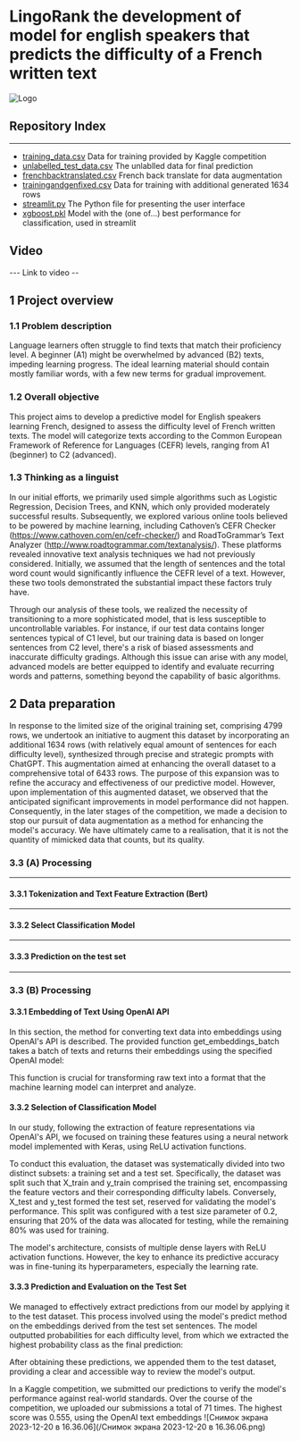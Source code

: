 # LingoRank the development of model for english speakers that predicts the difficulty of a French written text
  ![Logo](/Image/Logo.png)
## Repository Index
---
- [training_data.csv](/training_data.csv) Data for training provided by Kaggle competition
- [unlabelled_test_data.csv](/unlabelled_test_data.csv) The unlablled data for final prediction
- [frenchbacktranslated.csv](/frenchbacktranslated.csv) French back translate for data augmentation
- [trainingandgenfixed.csv](/trainingandgenfixed.csv) Data for training with additional generated 1634 rows 
- [streamlit.py](/streamlit.py) The Python file for presenting the user interface
- [xgboost.pkl](/xgboost.pkl) Model with the (one of...) best performance for classification, used in streamlit


## Video
--- Link to video --

## 1 Project overview

### 1.1 Problem description

Language learners often struggle to find texts that match their proficiency level. A beginner (A1) might be overwhelmed by advanced (B2) texts, impeding learning progress. The ideal learning material should contain mostly familiar words, with a few new terms for gradual improvement.

### 1.2 Overall objective

This project aims to develop a predictive model for English speakers learning French, designed to assess the difficulty level of French written texts. The model will categorize texts according to the Common European Framework of Reference for Languages (CEFR) levels, ranging from A1 (beginner) to C2 (advanced).

### 1.3 Thinking as a linguist 

In our initial efforts, we primarily used simple algorithms such as Logistic Regression, Decision Trees, and KNN, which only provided moderately successful results. Subsequently, we explored various online tools believed to be powered by machine learning, including Cathoven’s CEFR Checker (https://www.cathoven.com/en/cefr-checker/) and RoadToGrammar’s Text Analyzer (http://www.roadtogrammar.com/textanalysis/). These platforms revealed innovative text analysis techniques we had not previously considered. Initially, we assumed that the length of sentences and the total word count would significantly influence the CEFR level of a text. However, these two tools demonstrated the substantial impact these factors truly have. 

Through our analysis of these tools, we realized the necessity of transitioning to a more sophisticated model, that is less susceptible to uncontrollable variables. For instance, if our test data contains longer sentences typical of C1 level, but our training data is based on longer sentences from C2 level, there's a risk of biased assessments and inaccurate difficulty gradings. Although this issue can arise with any model, advanced models are better equipped to identify and evaluate recurring words and patterns, something beyond the capability of basic algorithms.


## 2 Data preparation

In response to the limited size of the original training set, comprising 4799 rows, we undertook an initiative to augment this dataset by incorporating an additional 1634 rows (with relatively equal amount of sentences for each difficulty level), synthesized through precise and strategic prompts with ChatGPT. This augmentation aimed at enhancing the overall dataset to a comprehensive total of 6433 rows. The purpose of this expansion was to refine the accuracy and effectiveness of our predictive model. However, upon implementation of this augmented dataset, we observed that the anticipated significant improvements in model performance did not happen. Consequently, in the later stages of the competition, we made a decision to stop our pursuit of data augmentation as a method for enhancing the model's accuracy. We have ultimately came to a realisation, that it is not the quantity of mimicked data that counts, but its quality.

### 3.3 (A) Processing

--- 

#### 3.3.1 Tokenization and Text Feature Extraction (Bert)

---

#### 3.3.2 Select Classification Model

 --- 
 
#### 3.3.3 Prediction on the test set

--- 

### 3.3 (B) Processing

#### 3.3.1 Embedding of Text Using OpenAI API
In this section, the method for converting text data into embeddings using OpenAI's API is described. The provided function get_embeddings_batch takes a batch of texts and returns their embeddings using the specified OpenAI model:

This function is crucial for transforming raw text into a format that the machine learning model can interpret and analyze.

#### 3.3.2 Selection of Classification Model
In our study, following the extraction of feature representations via OpenAI's API, we focused on training these features using a neural network model implemented with Keras, using ReLU  activation functions. 

To conduct this evaluation, the dataset was systematically divided into two distinct subsets: a training set and a test set. Specifically, the dataset was split such that X_train and y_train comprised the training set, encompassing the feature vectors and their corresponding difficulty labels. Conversely, X_test and y_test formed the test set, reserved for validating the model's performance. This split was configured with a test size parameter of 0.2, ensuring that 20% of the data was allocated for testing, while the remaining 80% was used for training. 

The model's architecture, consists of multiple dense layers with ReLU activation functions. However, the key to enhance its predictive accuracy was in fine-tuning its hyperparameters, especially the learning rate.
 
#### 3.3.3 Prediction and Evaluation on the Test Set

We managed to effectively extract predictions from our model by applying it to the test dataset. This process involved using the model's predict method on the embeddings derived from the test set sentences. The model outputted probabilities for each difficulty level, from which we extracted the highest probability class as the final prediction:

After obtaining these predictions, we appended them to the test dataset, providing a clear and accessible way to review the model's output.

In a Kaggle competition, we submitted our predictions to verify the model's performance against real-world standards. Over the course of the competition, we uploaded our submissions a total of 71 times. The highest score was 0.555, using the OpenAI text embeddings
![Снимок экрана 2023-12-20 в 16.36.06](/Снимок экрана 2023-12-20 в 16.36.06.png)
